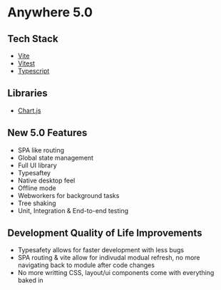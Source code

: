 # Anywhere 5.0

## Tech Stack

- [Vite](https://vitejs.dev/)
- [Vitest](https://vitest.dev/)
- [Typescript](https://www.typescriptlang.org/docs/)

## Libraries

- [Chart.js](https://www.chartjs.org/)

## New 5.0 Features

- SPA like routing
- Global state management
- Full UI library
- Typesaftey
- Native desktop feel
- Offline mode
- Webworkers for background tasks
- Tree shaking
- Unit, Integration & End-to-end testing

## Development Quality of Life Improvements

- Typesafety allows for faster development with less bugs
- SPA routing & vite allow for indivudal modual refresh, no more navigating back to module after code changes
- No more writting CSS, layout/ui components come with everything baked in
